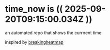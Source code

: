# time_now is (( 2025-09-20T09:15:00.034Z ))

an automated repo that shows the currnent time

inspired by [breakingheatmap](https://github.com/breakingheatmap/breakingheatmap)